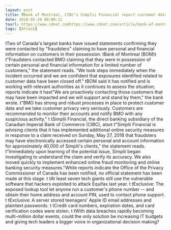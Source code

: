 ```yaml
---
layout: post
title: ?Bank of Montreal, CIBC's Simplii Financial report customer data breaches
date: 2018-05-29 00:00:11
tourl: https://www.zdnet.comhttps://www.zdnet.com/article/bank-of-montreal-cibcs-simplii-financial-confirm-customer-data-breaches/
tags: [Attack]
---
```

 tTwo of Canada's largest banks have issued statements confirming they were contacted by "fraudsters" claiming to have personal and financial information on customers in their possession. tBank of Montreal (BOM)t t"Fraudsters contacted BMO claiming that they were in possession of certain personal and financial information for a limited number of customers," the statement reads. "We took steps immediately when the incident occurred and we are confident that exposures identified related to customer data have been closed off." tBOM said it has notified and is working with relevant authorities as it continues to assess the situation; reports indicate it hast"We are proactively contacting those customers that may have been impacted and we will support and stand by them," the bank wrote. t"BMO has strong and robust processes in place to protect customer data and we take customer privacy very seriously. Customers are recommended to monitor their accounts and notify BMO with any suspicious activity." t tSimplii Financial, the direct banking subsidiary of the Canadian Imperial Bank of Commerce (CIBC), alsot t"Simplii Financial is advising clients that it has implemented additional online security measures in response to a claim received on Sunday, May 27, 2018 that fraudsters may have electronically accessed certain personal and account information for approximately 40,000 of Simplii's clients," the statement reads. t"Immediately upon learning of the potential issue, Simplii began investigating to understand the claim and verify its accuracy. We also moved quickly to implement enhanced online fraud monitoring and online banking security measures."While reports indicate the Office of the Privacy Commissioner of Canada has been notified, no official statement has been made at this stage. t tAt least seven tech giants still use the vulnerable software that hackers exploited to attack Equifax last year. t tExclusive: The exposed lookup tool let anyone run a customer's phone number -- and obtain their home address and account PIN, used to contact phone support. t tExclusive: A server stored teenagers' Apple ID email addresses and plaintext passwords. t tCredit card numbers, expiration dates, and card verification codes were stolen. t tWith data breaches rapidly becoming multi-million dollar events, could the only solution be increasing IT budgets and giving tech leaders a bigger voice in organizational decision making?